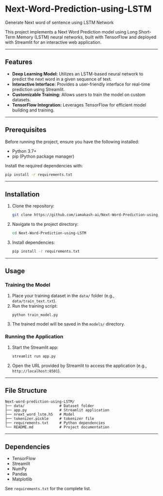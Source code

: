 # Next-Word-Prediction-using-LSTM
Generate Next word of sentence using LSTM Network


This project implements a Next Word Prediction model using Long Short-Term Memory (LSTM) neural networks, built with TensorFlow and deployed with Streamlit for an interactive web application.

---

## Features
- **Deep Learning Model:** Utilizes an LSTM-based neural network to predict the next word in a given sequence of text.
- **Interactive Interface:** Provides a user-friendly interface for real-time prediction using Streamlit.
- **Customizable Training:** Allows users to train the model on custom datasets.
- **TensorFlow Integration:** Leverages TensorFlow for efficient model building and training.

---

## Prerequisites

Before running the project, ensure you have the following installed:
- Python 3.7+
- pip (Python package manager)

Install the required dependencies with:

```bash
pip install -r requirements.txt
```

---

## Installation

1. Clone the repository:
   ```bash
   git clone https://github.com/iamakash-ai/Next-Word-Prediction-using-LSTM.git
   ```

2. Navigate to the project directory:
   ```bash
   cd Next-Word-Prediction-using-LSTM
   ```

3. Install dependencies:
   ```bash
   pip install -r requirements.txt
   ```

---

## Usage

### Training the Model
1. Place your training dataset in the `data/` folder (e.g., `data/train_text.txt`).
2. Run the training script:
   ```bash
   python train_model.py
   ```
3. The trained model will be saved in the `models/` directory.

### Running the Application
1. Start the Streamlit app:
   ```bash
   streamlit run app.py
   ```
2. Open the URL provided by Streamlit to access the application (e.g., `http://localhost:8501`).

---

## File Structure

```
Next-word-prediction-using-LSTM/
├── data/                # Dataset folder             
├── app.py               # Streamlit application
├── nrext_word_lstm.h5   # Model 
├── tokenizer.pickle     # tokenizer file
├── requirements.txt     # Python dependencies
└── README.md            # Project documentation
```

---

## Dependencies
- TensorFlow
- Streamlit
- NumPy
- Pandas
- Matplotlib

See `requirements.txt` for the complete list.


